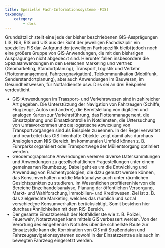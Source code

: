 ```yaml
---
title: Spezielle Fach-Informationssysteme (FIS)
taxonomy:
    category:
        - docs
---
```

Grundsätzlich stellt eine jede der bisher beschriebenen GIS-Ausprägungen LIS, NIS, RIS und UIS aus der Sicht der jeweiligen Fachdisziplin ein spezielles FIS dar. Aufgrund der jeweiligen Fachspezifik bleibt jedoch noch eine größere Gruppe von GIS-Anwendungen, die mit den bisherigen Ausprägungen nicht abgedeckt sind. Hierunter fallen insbesondere die Spezialanwendungen in den Bereichen Marketing und Vertrieb (Geomarketing, Standortplanung), Transport, Logistik und Verkehr (Flottenmanagement, Fahrzeugnavigation), Telekommunikation (Mobilfunk, Senderstandortplanung), aber auch Anwendungen im Bauwesen, im Gesundheitswesen, für Notfalldienste usw. Dies sei an drei Beispielen verdeutlicht.

+ GIS-Anwendungen im Transport- und Verkehrswesen sind in zahlreicher Art gegeben. Die Unterstützung der Navigation von Fahrzeugen (Schiffe, Flugzeuge, Autos und andere), die Bereitstellung von digitalen und analogen Karten zur Verkehrsführung, das Flottenmanagement, die Einsatzplanung und Einsatzkontrolle in Notdiensten, die Untersuchung von Unfallvorkommen und die logistische Abwicklung von Transportvorgängen sind als Beispiele zu nennen. In der Regel verwaltet und bearbeitet das GIS linienhafte Objekte, zeigt damit also durchaus Analogien zum NIS-Bereich. Im kommunalen Umfeld können z. B. Fuhrparks organisiert oder Transportwege der Müllentsorgung optimiert werden.
+ Geodemographische Anwendungen vereinen diverse Datensammlungen und Anwendungen zu gesellschaftlichen Fragestellungen unter einem gemeinsamen Raumbezug. Dabei geht es um die Entwicklung und Anwendung von Flächentypologien, die dazu genutzt werden können, das Konsumverhalten und die Marktanalyse auch unter räumlichen Gesichtspunkten zu studieren. Im Wesentlichen profitieren hiervon die Bereiche Einzelhandelsanalyse, Planung der öffentlichen Versorgung, Markt- und Wahlforschung, Immobilien- und Kreditwesen. Ziel ist z. B. das zielgerechte Marketing, welches das räumlich und sozial verschiedene Konsumverhalten berücksichtigt. Somit bestehen hier durchaus Ähnlichkeiten mit dem RIS-Bereich.
+ Der gesamte Einsatzbereich der Notfalldienste wie z. B. Polizei, Feuerwehr, Notarztwagen kann mittels GIS verbessert werden. Von der Verortung des eingehenden Notrufes über die schnellste Route zur Einsatzstelle kann die Kombination von GIS mit Straßendaten und Fahrzeugnavigationssystemen sowohl in der Einsatzzentrale als auch im bewegten Fahrzeug eingesetzt werden.
